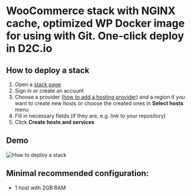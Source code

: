 # WooCommerce stack with NGINX cache, optimized WP Docker image for using with Git. One-click deploy in D2C.io

## How to deploy a stack

1. Open a [stack page](https://panel.d2c.io/?import=https://github.com/d2cio/wordpress-woocommerce-nginx-cache-stack/archive/master.zip)
2. Sign in or create an account
3. Choose a provider ([how to add a hosting provider](https://docs.d2c.io/getting-started/cloud-providers/)) and a region if you want to create new hosts or choose the created ones in **Select hosts** menu
3. Fill in necessary fields (if they are, e.g. link to your repository)
4. Click **Create hosts and services**

## Demo

![How to deploy a stack](https://raw.githubusercontent.com/mastappl/images/master/wordpress_nginx_cache.gif)

## Minimal recommended configuration:

- 1 host with 2GB RAM
